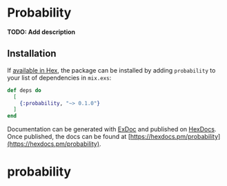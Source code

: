 # Probability

**TODO: Add description**

## Installation

If [available in Hex](https://hex.pm/docs/publish), the package can be installed
by adding `probability` to your list of dependencies in `mix.exs`:

```elixir
def deps do
  [
    {:probability, "~> 0.1.0"}
  ]
end
```

Documentation can be generated with [ExDoc](https://github.com/elixir-lang/ex_doc)
and published on [HexDocs](https://hexdocs.pm). Once published, the docs can
be found at [https://hexdocs.pm/probability](https://hexdocs.pm/probability).

# probability
